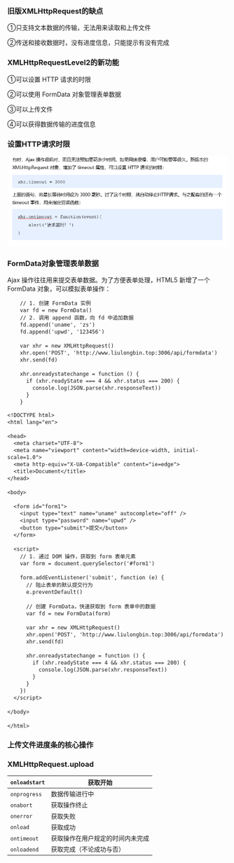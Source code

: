 ### 旧版XMLHttpRequest的缺点

①只支持文本数据的传输，无法用来读取和上传文件

②传送和接收数据时，没有进度信息，只能提示有没有完成

### XMLHttpRequestLevel2的新功能

①可以设置 HTTP 请求的时限

②可以使用 FormData 对象管理表单数据

③可以上传文件

④可以获得数据传输的进度信息

### **设置****HTTP****请求时限**

![image-20220805104224144](img/XMLevel2的新特性/image-20220805104224144.png)

### FormData对象管理表单数据

Ajax 操作往往用来提交表单数据。为了方便表单处理，HTML5 新增了一个 FormData 对象，可以模拟表单操作：

~~~
    // 1. 创建 FormData 实例
    var fd = new FormData()
    // 2. 调用 append 函数，向 fd 中追加数据
    fd.append('uname', 'zs')
    fd.append('upwd', '123456')

    var xhr = new XMLHttpRequest()
    xhr.open('POST', 'http://www.liulongbin.top:3006/api/formdata')
    xhr.send(fd)

    xhr.onreadystatechange = function () {
      if (xhr.readyState === 4 && xhr.status === 200) {
        console.log(JSON.parse(xhr.responseText))
      }
    }
~~~



~~~
<!DOCTYPE html>
<html lang="en">

<head>
  <meta charset="UTF-8">
  <meta name="viewport" content="width=device-width, initial-scale=1.0">
  <meta http-equiv="X-UA-Compatible" content="ie=edge">
  <title>Document</title>
</head>

<body>

  <form id="form1">
    <input type="text" name="uname" autocomplete="off" />
    <input type="password" name="upwd" />
    <button type="submit">提交</button>
  </form>

  <script>
    // 1. 通过 DOM 操作，获取到 form 表单元素
    var form = document.querySelector('#form1')

    form.addEventListener('submit', function (e) {
      // 阻止表单的默认提交行为
      e.preventDefault()

      // 创建 FormData，快速获取到 form 表单中的数据
      var fd = new FormData(form)

      var xhr = new XMLHttpRequest()
      xhr.open('POST', 'http://www.liulongbin.top:3006/api/formdata')
      xhr.send(fd)

      xhr.onreadystatechange = function () {
        if (xhr.readyState === 4 && xhr.status === 200) {
          console.log(JSON.parse(xhr.responseText))
        }
      }
    })
  </script>

</body>

</html>
~~~

### 上传文件进度条的核心操作

### XMLHttpRequest.upload

| `onloadstart` | 获取开始                         |
| ------------- | -------------------------------- |
| `onprogress`  | 数据传输进行中                   |
| `onabort`     | 获取操作终止                     |
| `onerror`     | 获取失败                         |
| `onload`      | 获取成功                         |
| `ontimeout`   | 获取操作在用户规定的时间内未完成 |
| `onloadend`   | 获取完成（不论成功与否）         |